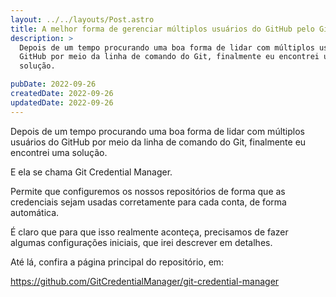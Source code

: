 ```yaml
---
layout: ../../layouts/Post.astro
title: A melhor forma de gerenciar múltiplos usuários do GitHub pelo Git
description: >
  Depois de um tempo procurando uma boa forma de lidar com múltiplos usuários do
  GitHub por meio da linha de comando do Git, finalmente eu encontrei uma
  solução.

pubDate: 2022-09-26
createdDate: 2022-09-26
updatedDate: 2022-09-26
---
```


Depois de um tempo procurando uma boa forma de lidar com múltiplos usuários do
GitHub por meio da linha de comando do Git, finalmente eu encontrei uma solução.

E ela se chama Git Credential Manager.

Permite que configuremos os nossos repositórios de forma que as credenciais
sejam usadas corretamente para cada conta, de forma automática.

É claro que para que isso realmente aconteça, precisamos de fazer algumas
configurações iniciais, que irei descrever em detalhes.

Até lá, confira a página principal do repositório, em:

https://github.com/GitCredentialManager/git-credential-manager

<!-- https://github.com/GitCredentialManager/git-credential-manager/blob/main/docs/credstores.md#gpgpass-compatible-files -->
